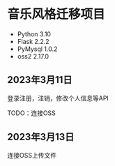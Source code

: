 # 音乐风格迁移项目

- Python 3.10
- Flask 2.2.2
- PyMysql 1.0.2
- oss2 2.17.0

## 2023年3月11日

登录注册，注销，修改个人信息等API

TODO：连接OSS

## 2023年3月13日

连接OSS上传文件

